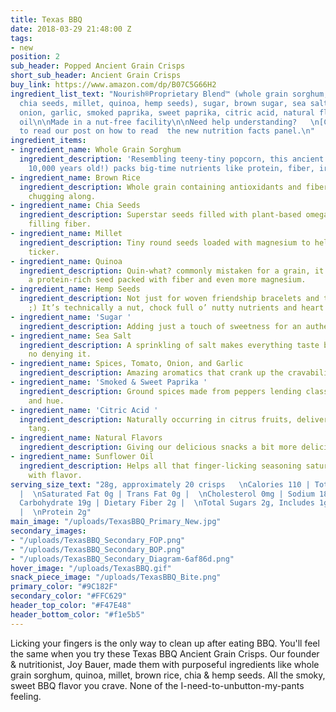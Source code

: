 ```yaml
---
title: Texas BBQ
date: 2018-03-29 21:48:00 Z
tags:
- new
position: 2
sub_header: Popped Ancient Grain Crisps
short_sub_header: Ancient Grain Crisps
buy_link: https://www.amazon.com/dp/B07C5G66H2
ingredient_list_text: "Nourish®Proprietary Blend™ (whole grain sorghum, brown rice,
  chia seeds, millet, quinoa, hemp seeds), sugar, brown sugar, sea salt, spices, tomato,
  onion, garlic, smoked paprika, sweet paprika, citric acid, natural flavors, sunflower
  oil\n\nMade in a nut-free facility\n\nNeed help understanding?   \n[Click Here](/posts/decoding-the-nutrition-facts-panel)
  to read our post on how to read  the new nutrition facts panel.\n"
ingredient_items:
- ingredient_name: Whole Grain Sorghum
  ingredient_description: 'Resembling teeny-tiny popcorn, this ancient grain (think:
    10,000 years old!) packs big-time nutrients like protein, fiber, iron, and antioxidants.'
- ingredient_name: Brown Rice
  ingredient_description: Whole grain containing antioxidants and fiber to keep you
    chugging along.
- ingredient_name: Chia Seeds
  ingredient_description: Superstar seeds filled with plant-based omega-3 fats and
    filling fiber.
- ingredient_name: Millet
  ingredient_description: Tiny round seeds loaded with magnesium to help protect your
    ticker.
- ingredient_name: Quinoa
  ingredient_description: Quin-what? commonly mistaken for a grain, it’s actually
    a protein-rich seed packed with fiber and even more magnesium.
- ingredient_name: Hemp Seeds
  ingredient_description: Not just for woven friendship bracelets and that other thing
    ;) It’s technically a nut, chock full o’ nutty nutrients and heart healthy fats.
- ingredient_name: 'Sugar '
  ingredient_description: Adding just a touch of sweetness for an authentic BBQ flavor
- ingredient_name: Sea Salt
  ingredient_description: A sprinkling of salt makes everything taste better, there’s
    no denying it.
- ingredient_name: Spices, Tomato, Onion, and Garlic
  ingredient_description: Amazing aromatics that crank up the cravability.
- ingredient_name: 'Smoked & Sweet Paprika '
  ingredient_description: Ground spices made from peppers lending classic BBQ flavor
    and hue.
- ingredient_name: 'Citric Acid '
  ingredient_description: Naturally occurring in citrus fruits, delivering some lip-smacking
    tang.
- ingredient_name: Natural Flavors
  ingredient_description: Giving our delicious snacks a bit more delicious oomph.
- ingredient_name: Sunflower Oil
  ingredient_description: Helps all that finger-licking seasoning saturate each crisp
    with flavor.
serving_size_text: "28g, approximately 20 crisps   \nCalories 110 | Total Fat 3.5g
  |  \nSaturated Fat 0g | Trans Fat 0g |  \nCholesterol 0mg | Sodium 180mg |  \nTotal
  Carbohydrate 19g | Dietary Fiber 2g |  \nTotal Sugars 2g, Includes 1g Added Sugars
  |  \nProtein 2g"
main_image: "/uploads/TexasBBQ_Primary_New.jpg"
secondary_images:
- "/uploads/TexasBBQ_Secondary_FOP.png"
- "/uploads/TexasBBQ_Secondary_BOP.png"
- "/uploads/TexasBBQ_Secondary_Diagram-6af86d.png"
hover_image: "/uploads/TexasBBQ.gif"
snack_piece_image: "/uploads/TexasBBQ_Bite.png"
primary_color: "#9C182F"
secondary_color: "#FFC629"
header_top_color: "#F47E48"
header_bottom_color: "#f1e5b5"
---
```


Licking your fingers is the only way to clean up after eating BBQ. You'll feel the same when you try these Texas BBQ Ancient Grain Crisps. Our founder & nutritionist, Joy Bauer, made them with purposeful ingredients like whole grain sorghum, quinoa, millet, brown rice, chia & hemp seeds. All the smoky, sweet BBQ flavor you crave. None of the I-need-to-unbutton-my-pants feeling.
